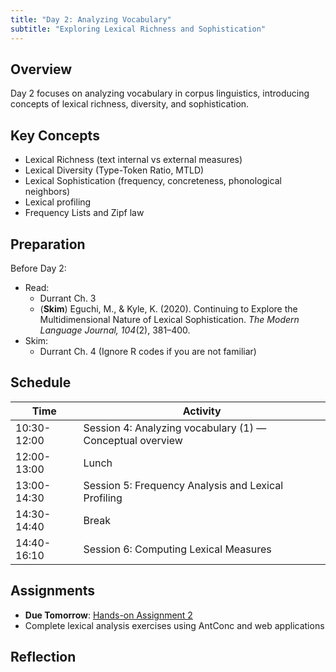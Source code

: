 ```yaml
---
title: "Day 2: Analyzing Vocabulary"
subtitle: "Exploring Lexical Richness and Sophistication"
---
```


## Overview

Day 2 focuses on analyzing vocabulary in corpus linguistics, introducing concepts of lexical richness, diversity, and sophistication.

## Key Concepts

- Lexical Richness (text internal vs external measures)
- Lexical Diversity (Type-Token Ratio, MTLD)
- Lexical Sophistication (frequency, concreteness, phonological neighbors)
- Lexical profiling
- Frequency Lists and Zipf law

## Preparation

Before Day 2:

- Read:
    - Durrant Ch. 3
    - (**Skim**) Eguchi, M., & Kyle, K. (2020). Continuing to Explore the Multidimensional Nature of Lexical Sophistication. _The Modern Language Journal, 104_(2), 381–400.
- Skim:
    - Durrant Ch. 4 (Ignore R codes if you are not familiar)

## Schedule

| Time | Activity |
|------|----------|
| 10:30-12:00 | Session 4: Analyzing vocabulary (1) — Conceptual overview |
| 12:00-13:00 | Lunch |
| 13:00-14:30 | Session 5: Frequency Analysis and Lexical Profiling |
| 14:30-14:40 | Break |
| 14:40-16:10 | Session 6: Computing Lexical Measures |


## Assignments

- **Due Tomorrow**: [Hands-on Assignment 2](../../assignments/hands-on-2/)
- Complete lexical analysis exercises using AntConc and web applications


## Reflection


<!-- 
<iframe src="session1-intro/slides/slides.html" width="100%" height="600px" frameborder="0"></iframe>

[View slides in fullscreen](session1-intro/slides/slides.html){target="_blank"} -->

